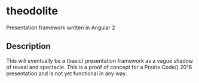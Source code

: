 # theodolite
Presentation framework written in Angular 2

## Description
This will eventually be a (basic) presentation framework as a vague shadow of reveal and spectacle. This
is a proof of concept for a Prairie.Code() 2016 presentation and is not yet functional in any way.